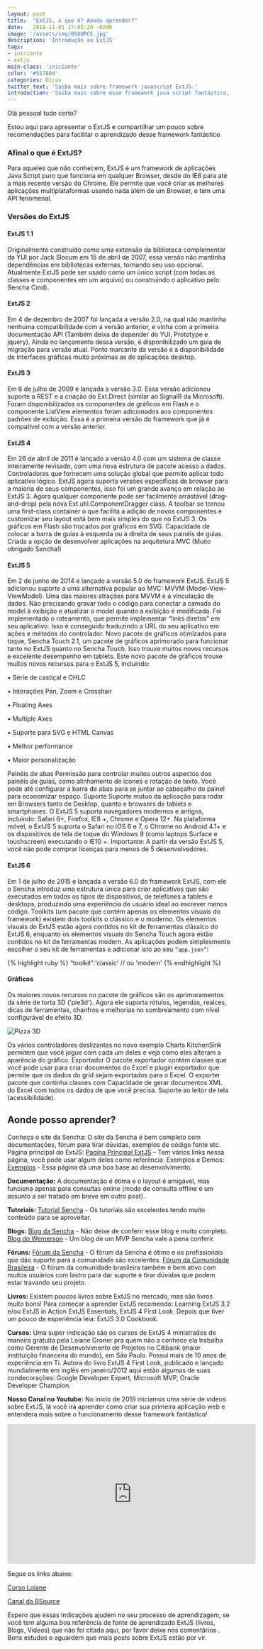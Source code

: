 ```yaml
---
layout: post
title:  "ExtJS, o que é? Aonde aprender?"
date:   2018-11-01 17:05:20 -0200
image: '/assets/img/BSOURCE.jpg'
description: 'Introdução ao ExtJS'
tags: 
- iniciante
- extjs
main-class: 'iniciante'
color: '#55780d'
categories: Dicas
twitter_text: 'Saiba mais sobre framework javascript ExtJS.'
introduction: 'Saiba mais sobre esse framework java script fantástico, e recomendações para o início de seu aprendizado em ExtJS.'
---
```


Olá pessoal tudo certo?

Estou aqui para apresentar o ExtJS e compartilhar um pouco sobre recomendações para facilitar o aprendizado desse framework fantástico.

### **Afinal o que é ExtJS?**

Para aqueles que não conhecem, ExtJS é um framework de aplicações Java Script puro que funciona em qualquer Browser, desde do IE6 para até a mais recente versão do Chrome. 
Ele permite que você criar as melhores aplicações multiplataformas usando nada além de um Browser, e tem uma API fenomenal.

### **Versões do ExtJS**

#### **ExtJS 1.1**
Originalmente construído como uma extensão da biblioteca complementar da YUI por Jack Slocum em 15 de abril de 2007, essa versão não mantinha dependências em bibliotecas externas, tornando seu uso opcional.
Atualmente ExtJS pode ser usado como um único script (com todas as classes e componentes em um arquivo) ou construindo o aplicativo pelo Sencha Cmd).

#### **ExtJS 2**

Em 4 de dezembro de 2007 foi lançada a versão 2.0, na qual não mantinha nenhuma compatibilidade com a versão anterior, e vinha com a primeira documentação API (Também deixa de depender do YUI, Prototype e jquery).
Ainda no lançamento dessa versão, é disponibilizado um guia de migração para versão atual.
Ponto marcante da versão é a disponibilidade de interfaces gráficas muito próximas as de aplicações desktop.

#### **ExtJS 3**

Em 6 de julho de 2009 é lançada a versão 3.0. Essa versão adicionou suporte a REST e a criação do Ext.Direct (similar ao SignalR da Microsoft).
Foram disponibilizados os componentes de gráficos em Flash e o componente ListView elementos foram adicionados aos componentes padrões de exibição.
Essa é a primeira versão do framework que já é compatível com a versão anterior.
#### **ExtJS 4**
Em 26 de abril de 2011 é lançado a versão 4.0 com um sistema de classe inteiramente revisado, com uma nova estrutura de pacote acesso a dados.
Controladores que fornecem uma solução global que permite aplicar todo aplicativo lógico.
ExtJS agora suporta versões especificas de browser para a maioria de seus componentes, isso foi um grande avanço em relação ao ExtJS 3.
Agora qualquer componente pode ser facilmente arrastável (drag-and-drop) pela nova Ext.util.ComponentDragger class.
A toolbar se tornou uma first-class container o que facilita a adição de novos componentes e customizar seu layout está bem mais simples do que no ExtJS 3.
Os gráficos em Flash são trocados por gráficos em SVG.
Capacidade de colocar a barra de guias à esquerda ou à direita de seus painéis de guias.
Criada a opção de desenvolver aplicações na arquitetura MVC (Muito obrigado Sencha!)
#### **ExtJS 5**
Em 2 de junho de 2014 é lançado a versão 5.0 do framework ExtJS.
ExtJS 5 adicionou suporte a uma alternativa popular ao MVC: MVVM (Model-View-ViewModel). Uma das maiores atrações para MVVM e a vinculação de dados. Não precisando gravar todo o código para conectar a camada do model à exibição e atualizar o model quando a exibição é modificada. 
Foi implementado o roteamento, que permite implementar “links diretos” em seu aplicativo. Isso é conseguido traduzindo a URL do seu aplicativo em ações e métodos do controlador.
Novo pacote de gráficos otimizados para toque, Sencha Touch 2.1, um pacote de gráficos aprimorado para funcionar tanto no ExtJS quanto no Sencha Touch. Isso trouxe muitos novos recursos e excelente desempenho em tablets.
Este novo pacote de gráficos trouxe muitos novos recursos para o ExtJS 5, incluindo:

•	Série de castiçal e OHLC

•	Interações Pan, Zoom e Crosshair

•	Floating Axes

•	Multiple Axes

•	Suporte para SVG e HTML Canvas

•	Melhor performance

•	Maior personalização

Painéis de abas
Permissão para controlar muitos outros aspectos dos painéis de guias, como alinhamento de ícones e rotação de texto. Você pode até configurar a barra de abas para se juntar ao cabeçalho do painel para economizar espaço.
Suporte
Suporte mutuo da aplicação para rodar em Browsers tanto de Desktop, quanto e browsers de tablets e smartphones. 
O ExtJS 5 suporta navegadores modernos e antigos, incluindo: Safari 6+, Firefox, IE8 +, Chrome e Opera 12+. Na plataforma móvel, o ExtJS 5 suporta o Safari no iOS 6 e 7, o Chrome no Android 4.1+ e os dispositivos de tela de toque do Windows 8 (como laptops Surface e touchscreen) executando o IE10 +.
Importante: A partir da versão ExtJS 5, você não pode comprar licenças para menos de 5 desenvolvedores.

#### **ExtJS 6**
Em 1 de julho de 2015 e lançada a versão 6.0 do framework ExtJS, com ele o Sencha introduz uma estrutura única para criar aplicativos que são executados em todos os tipos de dispositivos, de telefones a tablets e desktops, produzindo uma experiência de usuário ideal ao escrever menos código.
Toolkits (um pacote que contém apenas os elementos visuais do framework) existem dois toolkits o clássico e o moderno.
Os elementos visuais do ExtJS estão agora contidos no kit de ferramentas clássico do ExtJS 6, enquanto os elementos visuais do Sencha Touch agora estão contidos no kit de ferramentas modern.
As aplicações podem simplesmente escolher o seu kit de ferramentas e adicionar isto ao seu <code>“app.json”</code>:


{% highlight ruby %}
 “toolkit”:'classic' // ou 'modern'
 {% endhighlight %}

#### **Gráficos**

Os maiores novos recursos no pacote de gráficos são os aprimoramentos da série de torta 3D ('pie3d'). Agora ele suporta rótulos, legendas, realces, dicas de ferramentas, chanfros e melhorias no sombreamento com nível configurável de efeito 3D.

![Pizza 3D](https://docs.sencha.com/extjs/6.0.2/guides/whats_new/images/3dchart.png)


Os vários controladores deslizantes no novo exemplo Charts KitchenSink permitem que você jogue com cada um deles e veja como eles alteram a aparência do gráfico.
Exportador 
O pacote exportador contém classes que você pode usar para criar documentos do Excel e plugin exportador que permite que os dados do grid sejam exportados para o Excel. O exporter pacote que continha classes com Capacidade de gerar documentos XML do Excel com todos os dados de que você precisa.
Suporte ao leitor de tela (acessibilidade). 
## **Aonde posso aprender?** 
Conheça o site da Sencha: O site da Sencha é bem completo com documentações, fórum para tirar dúvidas, exemplos de código fonte etc.
Página principal do ExtJS: <a href="https://www.sencha.com/products/extjs/#overview" target="_blank">Pagina Principal ExtJS</a> – Tem vários links nessa página, você pode usar algum deles como referência.
Exemplos e Demos: <a href="https://examples.sencha.com/extjs/" target="_blank">Exemplos</a>	 - Essa página dá uma boa base ao desenvolvimento.

**Documentação:** A documentação é ótima e o layout é amigável, mas funciona apenas para consultas online (modo de consulta offline é um assunto a ser tratado em breve em outro post).

**Tutoriais:** <a href="https://www.sencha.com/blog/category/tutorials/" target="_blank">Tutorial Sencha</a> - Os tutoriais são excelentes tendo muito conteúdo para se aproveitar.

**Blogs:** <a href= "https://www.sencha.com/blog/" target="_blank">Blog da Sencha</a> - Não deixe de conferir esse blog e muito completo.
<a href="https://wemersonjanuario.com.br/blog/" target="_blank">Blog do Wemerson</a> - Um blog de um MVP Sencha vale a pena conferir.

**Fóruns:** <a href= "https://www.sencha.com/forum/" target="_blank">Fórum da Sencha</a>  - O fórum da Sencha é ótimo e os profissionais que dão suporte para a comunidade são excelentes. 
<a href= "http://forum.extjs.com.br/" target="_blank">Fórum da Comunidade Brasileira</a>	- O fórum da comunidade brasileira também é bem ativo com muitos usuários com lastro para dar suporte e tirar dúvidas que podem estar travando seu projeto.

**Livros:**  Existem poucos livros sobre ExtJS no mercado, mas são livros muito bons!
Para começar a aprender ExtJS recomendo: Learning ExtJS 3.2 e/ou ExtJS in Action
ExtJS Essentials, ExtJS 4 First Look. 
Depois que tiver um pouco de experiência leia: ExtJS 3.0 Cookbook.

**Cursos:** Uma super indicação são os cursos de ExtJS 4 ministrados de maneira gratuita pela Loiane Groner pra quem não a conhece ela trabalha como Gerente de Desenvolvimento de Projetos no Citibank (maior instituição financeira do mundo), em São Paulo. Possui mais de 10 anos de experiência em Ti. Autora do livro ExtJS 4 First Look, publicado e lançado mundialmente em inglês em janeiro/2012 aqui estão algumas de suas condecorações: Google Developer Expert, Microsoft MVP, Oracle Developer Champion.

**Nosso Canal no Youtube:** No inicio de 2019 iniciamos uma série de videos sobre ExtJS, lá você irá aprender como criar sua primeira aplicação web e entendera mais sobre o funcionamento desse framework fantástico!

<iframe width="560" height="315" src="https://www.youtube.com/embed/nUaLcNIEdiM" frameborder="0" allow="accelerometer; autoplay; encrypted-media; gyroscope; picture-in-picture" allowfullscreen></iframe>

Segue os links abaixo:  

<a href="https://loiane.com/2011/11/curso-de-extjs-4-gratuito/." target="_blank">Curso Loiane</a>

<a href="https://www.youtube.com/channel/UCtUt5-tLjHflqiIoNJwrqNQ?view_as=subscriber" target="_blank">Canal da BSource</a>

Espero que essas indicações ajudem no seu processo de aprendizagem, se você tem alguma boa referência de fonte de aprendizado ExtJS (livros, Blogs, Videos) que não foi citada aqui, por favor deixe nos comentários . Bons estudos e aguardem que mais posts sobre ExtJS estão por vir.  



